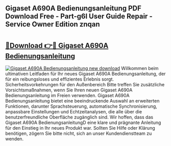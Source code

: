 ## Gigaset A690A Bedienungsanleitung PDF Download Free - Part-g6l User Guide Repair - Service Owner Edition znqan

# <h2><a href="http://df3xvib.blite.top/?on=Gigaset+A690A+Bedienungsanleitung">🔗Download 👉🔴 Gigaset A690A Bedienungsanleitung</a></h2>

[![Gigaset A690A Bedienungsanleitung new download](https://i.imgur.com/lujVjoI.png)](http://df3xvib.blite.top/?on=Gigaset+A690A+Bedienungsanleitung)
Willkommen beim ultimativen Leitfaden für Ihr neues Gigaset A690A Bedienungsanleitung, der für ein reibungsloses und effizientes Erlebnis sorgt. Sicherheitsvorkehrungen für den Außenbereich Bitte treffen Sie zusätzliche Vorsichtsmaßnahmen, wenn Sie Ihren neuen Gigaset A690A Bedienungsanleitung im Freien verwenden. Gigaset A690A Bedienungsanleitung bietet eine beeindruckende Auswahl an erweiterten Funktionen, darunter Sprachsteuerung, automatische Synchronisierung, anpassbare Einstellungen und Echtzeitanalysen, die alle über die benutzerfreundliche Oberfläche zugänglich sind. Wir hoffen, dass das Gigaset A690A BedienungsanleitungD eine klare und prägnante Anleitung für den Einstieg in Ihr neues Produkt war. Sollten Sie Hilfe oder Klärung benötigen, zögern Sie bitte nicht, sich an unser Kundendienstteam zu wenden.
